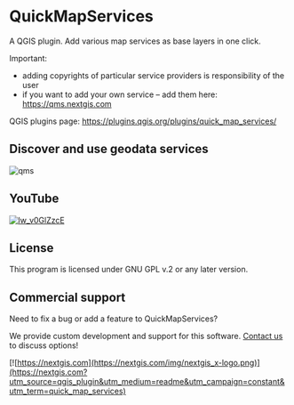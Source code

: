 # QuickMapServices

A QGIS plugin. Add various map services as base layers in one click.

Important:
- adding copyrights of particular service providers is responsibility of the user
- if you want to add your own service – add them here: https://qms.nextgis.com

QGIS plugins page: https://plugins.qgis.org/plugins/quick_map_services/

## Discover and use geodata services

![qms](https://github.com/nextgis/quickmapservices/assets/101568545/54c40a19-0077-4bfb-abf0-8464e3d194dc)

## YouTube

[![lw_v0GlZzcE](https://github.com/nextgis/quickmapservices/assets/101568545/e0616e45-ac53-42d5-8c65-7533c0a45107)](https://youtu.be/lw_v0GlZzcE)

## License

This program is licensed under GNU GPL v.2 or any later version.

## Commercial support

Need to fix a bug or add a feature to QuickMapServices?

We provide custom development and support for this software. [Contact us](https://nextgis.com/contact/?utm_source=qgis_plugin&utm_medium=readme_commercial&utm_campaign=constant&utm_term=quick_map_services) to discuss options!


[![https://nextgis.com](https://nextgis.com/img/nextgis_x-logo.png)](https://nextgis.com?utm_source=qgis_plugin&utm_medium=readme&utm_campaign=constant&utm_term=quick_map_services)
